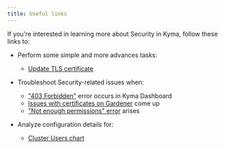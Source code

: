 ```yaml
---
title: Useful links
---
```


If you're interested in learning more about Security in Kyma, follow these links to:

- Perform some simple and more advances tasks:
  - [Update TLS certificate](../../03-tutorials/sec-01-tls-certificates-security.md)

- Troubleshoot Security-related issues when:

  - ["403 Forbidden"](../troubleshooting/sec-01-console-403-forbidden.md) error occurs in Kyma Dashboard
  - [Issues with certificates on Gardener](../troubleshooting/sec-02-certificates-gardener.md) come up
  - ["Not enough permissions" error](..//troubleshooting/sec-03-console-not-enough-permissions.md) arises

- Analyze configuration details for:

  - [Cluster Users chart](../../05-technical-reference/05-configuration-parameters/sec-01-cluster-users.md)